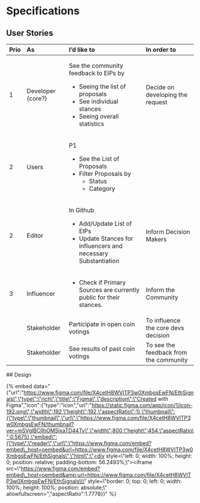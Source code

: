 # Specifications

## User Stories

<table>
  <thead>
    <tr>
      <th style="text-align:left"><b>Prio</b>
      </th>
      <th style="text-align:left"><b>As</b>
      </th>
      <th style="text-align:left"><b>I’d like to</b>
      </th>
      <th style="text-align:left"><b>In order to</b>
      </th>
    </tr>
  </thead>
  <tbody>
    <tr>
      <td style="text-align:left">1</td>
      <td style="text-align:left">Developer (core?)</td>
      <td style="text-align:left">
        <p>See the community feedback to EIPs by</p>
        <ul>
          <li>Seeing the list of proposals</li>
          <li>See individual stances</li>
          <li>Seeing overall statistics</li>
        </ul>
      </td>
      <td style="text-align:left">Decide on developing the request</td>
    </tr>
    <tr>
      <td style="text-align:left">2</td>
      <td style="text-align:left">Users</td>
      <td style="text-align:left">
        <p>P1</p>
        <ul>
          <li>See the List of Proposals</li>
          <li>Filter Proposals by
            <ul>
              <li>Status</li>
              <li>Category</li>
            </ul>
          </li>
        </ul>
      </td>
      <td style="text-align:left"></td>
    </tr>
    <tr>
      <td style="text-align:left">2</td>
      <td style="text-align:left">Editor</td>
      <td style="text-align:left">
        <p>In Github</p>
        <ul>
          <li>Add/Update List of EIPs</li>
          <li>Update Stances for influencers and necessary Substantiation</li>
        </ul>
      </td>
      <td style="text-align:left">Inform Decision Makers</td>
    </tr>
    <tr>
      <td style="text-align:left">3</td>
      <td style="text-align:left">Influencer</td>
      <td style="text-align:left">
        <ul>
          <li>Check if Primary Sources are currently public for their stances.</li>
        </ul>
      </td>
      <td style="text-align:left">Inform the Community</td>
    </tr>
    <tr>
      <td style="text-align:left"></td>
      <td style="text-align:left">Stakeholder</td>
      <td style="text-align:left">Participate in open coin votings</td>
      <td style="text-align:left">To influence the core devs decision</td>
    </tr>
    <tr>
      <td style="text-align:left"></td>
      <td style="text-align:left">Stakeholder</td>
      <td style="text-align:left">See results of past coin votings</td>
      <td style="text-align:left">To see the feedback from the community</td>
    </tr>
  </tbody>
</table>## Design

{% embed data="{\"url\":\"https://www.figma.com/file/X4cetH8WVlTP3w0XmbgsEwFN/EthSignals\",\"type\":\"rich\",\"title\":\"Figma\",\"description\":\"Created with Figma\",\"icon\":{\"type\":\"icon\",\"url\":\"https://static.figma.com/app/icon/1/icon-192.png\",\"width\":192,\"height\":192,\"aspectRatio\":1},\"thumbnail\":{\"type\":\"thumbnail\",\"url\":\"https://www.figma.com/file/X4cetH8WVlTP3w0XmbgsEwFN/thumbnail?ver=mSVglBCIIhOMSjxaTD44Tv\",\"width\":800,\"height\":454,\"aspectRatio\":0.5675},\"embed\":{\"type\":\"reader\",\"url\":\"https://www.figma.com/embed?embed\_host=oembed&url=https://www.figma.com/file/X4cetH8WVlTP3w0XmbgsEwFN/EthSignals\",\"html\":\"<div style=\\\"left: 0; width: 100%; height: 0; position: relative; padding-bottom: 56.2493%;\\\"><iframe src=\\\"https://www.figma.com/embed?embed\_host=oembed&amp;url=https://www.figma.com/file/X4cetH8WVlTP3w0XmbgsEwFN/EthSignals\\\" style=\\\"border: 0; top: 0; left: 0; width: 100%; height: 100%; position: absolute;\\\" allowfullscreen></iframe></div>\",\"aspectRatio\":1.7778}}" %}

